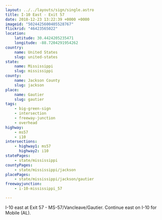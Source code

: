 ```yaml
---
layout: ../../layouts/sign/single.astro
title: I-10 East - Exit 57
date: 2018-12-23 13:22:39 +0000 +0000
imageid: "5024425600405528767"
flickrid: "46423565022"
location:
    latitude: 30.4424205235471
    longitude: -88.7204291954262
country:
    name: United States
    slug: united-states
state:
    name: Mississippi
    slug: mississippi
county:
    name: Jackson County
    slug: jackson
place:
    name: Gautier
    slug: gautier
tags:
    - big-green-sign
    - intersection
    - freeway-junction
    - overhead
highway:
    - ms57
    - i10
intersections:
    - highway1: ms57
      highway2: i10
statePages:
    - state/mississippi
countyPages:
    - state/mississippi/jackson
placePages:
    - state/mississippi/jackson/gautier
freewayjunction:
    - i-10-mississippi_57

---
```

I-10 east at Exit 57 - MS-57/Vancleave/Gautier.  Continue east on I-10 for Mobile (AL).